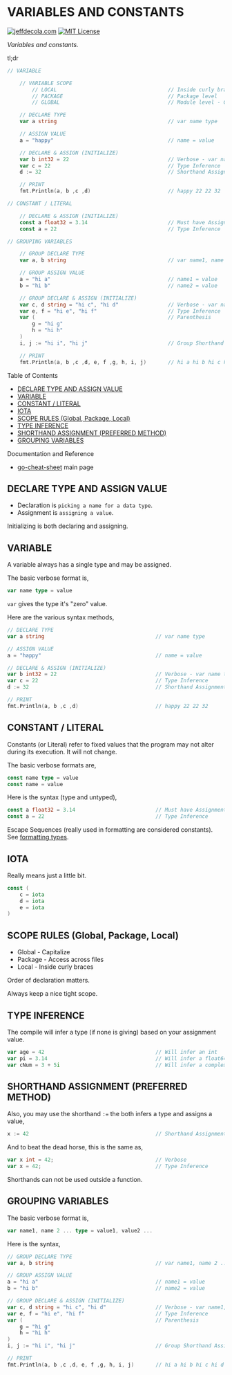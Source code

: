 # VARIABLES AND CONSTANTS

[![jeffdecola.com](https://img.shields.io/badge/website-jeffdecola.com-blue)](https://jeffdecola.com)
[![MIT License](https://img.shields.io/:license-mit-blue.svg)](https://jeffdecola.mit-license.org)

_Variables and constants._

tl;dr

```go
// VARIABLE

    // VARIABLE SCOPE
        // LOCAL                                    // Inside curly brackets
        // PACKAGE                                  // Package level
        // GLOBAL                                   // Module level - Capitalize

    // DECLARE TYPE
    var a string                                    // var name type

    // ASSIGN VALUE
    a = "happy"                                     // name = value

    // DECLARE & ASSIGN (INITIALIZE)
    var b int32 = 22                                // Verbose - var name type = value
    var c = 22                                      // Type Inference
    d := 32                                         // Shorthand Assignment (Preferred)

    // PRINT
    fmt.Println(a, b ,c ,d)                         // happy 22 22 32

// CONSTANT / LITERAL

    // DECLARE & ASSIGN (INITIALIZE)
    const a float32 = 3.14                          // Must have Assignment
    const a = 22                                    // Type Inference

// GROUPING VARIABLES

    // GROUP DECLARE TYPE
    var a, b string                                 // var name1, name 2 ... type

    // GROUP ASSIGN VALUE
    a = "hi a"                                      // name1 = value
    b = "hi b"                                      // name2 = value

    // GROUP DECLARE & ASSIGN (INITIALIZE)
    var c, d string = "hi c", "hi d"                // Verbose - var name1, name 2 ... type = value1, value2, ...
    var e, f = "hi e", "hi f"                       // Type Inference
    var (                                           // Parenthesis
        g = "hi g"
        h = "hi h"
    )
    i, j := "hi i", "hi j"                          // Group Shorthand Assignment

    // PRINT
    fmt.Println(a, b ,c ,d, e, f ,g, h, i, j)       // hi a hi b hi c hi d hi e hi f hi g hi h hi i hi j
 ```

Table of Contents

* [DECLARE TYPE AND ASSIGN VALUE](https://github.com/JeffDeCola/my-cheat-sheets/blob/master/software/development/languages/go-cheat-sheet/variables-and-constants.md#declare-type-and-assign-value)
* [VARIABLE](https://github.com/JeffDeCola/my-cheat-sheets/blob/master/software/development/languages/go-cheat-sheet/variables-and-constants.md#variable)
* [CONSTANT / LITERAL](https://github.com/JeffDeCola/my-cheat-sheets/blob/master/software/development/languages/go-cheat-sheet/variables-and-constants.md#constant--literal)
* [IOTA](https://github.com/JeffDeCola/my-cheat-sheets/blob/master/software/development/languages/go-cheat-sheet/variables-and-constants.md#iota)
* [SCOPE RULES (Global, Package, Local)](https://github.com/JeffDeCola/my-cheat-sheets/blob/master/software/development/languages/go-cheat-sheet/variables-and-constants.md#scope-rules-global-package-local)
* [TYPE INFERENCE](https://github.com/JeffDeCola/my-cheat-sheets/blob/master/software/development/languages/go-cheat-sheet/variables-and-constants.md#type-inference)
* [SHORTHAND ASSIGNMENT (PREFERRED METHOD)](https://github.com/JeffDeCola/my-cheat-sheets/blob/master/software/development/languages/go-cheat-sheet/variables-and-constants.md#shorthand-assignment-preferred-method)
* [GROUPING VARIABLES](https://github.com/JeffDeCola/my-cheat-sheets/blob/master/software/development/languages/go-cheat-sheet/variables-and-constants.md#grouping-variables)

Documentation and Reference

* [go-cheat-sheet](https://github.com/JeffDeCola/my-cheat-sheets/tree/master/software/development/languages/go-cheat-sheet#go-cheat-sheet)
  main page

## DECLARE TYPE AND ASSIGN VALUE

* Declaration is `picking a name for a data type`.
* Assignment is `assigning a value`.

Initializing is both declaring and assigning.

## VARIABLE

A variable always has a single type and may be assigned.

The basic verbose format is,

```go
var name type = value
```

`var` gives the type it's "zero" value.

Here are the various syntax methods,

```go
// DECLARE TYPE
var a string                                    // var name type

// ASSIGN VALUE
a = "happy"                                     // name = value

// DECLARE & ASSIGN (INITIALIZE)
var b int32 = 22                                // Verbose - var name type = value
var c = 22                                      // Type Inference
d := 32                                         // Shorthand Assignment (Preferred)

// PRINT
fmt.Println(a, b ,c ,d)                         // happy 22 22 32
```

## CONSTANT / LITERAL

Constants (or Literal) refer to fixed values that the
program may not alter during its execution.
It will not change.

The basic verbose formats are,

```go
const name type = value
const name = value
```

Here is the syntax (type and untyped),

```go
const a float32 = 3.14                          // Must have Assignment
const a = 22                                    // Type Inference
```

Escape Sequences (really used in formatting are considered constants).
See [formatting types](https://github.com/JeffDeCola/my-cheat-sheets/tree/master/software/development/languages/go-cheat-sheet/formatting-types.md).

## IOTA

Really means just a little bit.

```go
const (
    c = iota
    d = iota
    e = iota
)
```

## SCOPE RULES (Global, Package, Local)

* Global - Capitalize
* Package - Access across files
* Local - Inside curly braces

Order of declaration matters.

Always keep a nice tight scope.

## TYPE INFERENCE

The compile will infer a type (if none is giving)
based on your assignment value.

```go
var age = 42                                    // Will infer an int
var pi = 3.14                                   // Will infer a float64
var cNum = 3 + 5i                               // Will infer a complex128
```

## SHORTHAND ASSIGNMENT (PREFERRED METHOD)

Also, you may use the shorthand `:=`
the both infers a type and assigns a value,

```go
x := 42                                         // Shorthand Assignment
```

And to beat the dead horse, this is the same as,

```go
var x int = 42;                                 // Verbose
var x = 42;                                     // Type Inference
```

Shorthands can not be used outside a function.

## GROUPING VARIABLES

The basic verbose format is,

```go
var name1, name 2 ... type = value1, value2 ...
```

Here is the syntax,

```go
// GROUP DECLARE TYPE
var a, b string                                 // var name1, name 2 ... type

// GROUP ASSIGN VALUE
a = "hi a"                                      // name1 = value
b = "hi b"                                      // name2 = value

// GROUP DECLARE & ASSIGN (INITIALIZE)
var c, d string = "hi c", "hi d"                // Verbose - var name1, name 2 ... type = value1, value2, ...
var e, f = "hi e", "hi f"                       // Type Inference
var (                                           // Parenthesis
    g = "hi g"
    h = "hi h"
)
i, j := "hi i", "hi j"                          // Group Shorthand Assignment

// PRINT
fmt.Println(a, b ,c ,d, e, f ,g, h, i, j)       // hi a hi b hi c hi d hi e hi f hi g hi h hi i hi j
```
